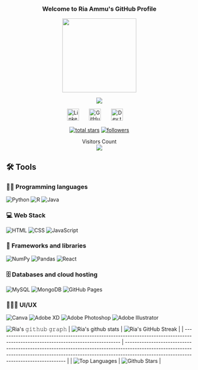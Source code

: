 <h3 align="center" >
  Welcome to Ria Ammu's GitHub Profile
  
</h3>
<div id="header" align="center">
  <img src="https://media.giphy.com/media/AXtFMwP1ZvjZSBtmGk/giphy.gif" width="200"/>
</div>
<p align="center">
  <a href="https://github.com/DenverCoder1/readme-typing-svg"><img src="https://readme-typing-svg.herokuapp.com/?lines=Aspiring%20Data%20Scientist;UI/UX%20Designer;A%20Web%20Dev%20Enthusiast;Aiming%20For%20Software%20Test%20Engineer;Final%20Year%20Student%20at%20LPU;Always%20learning%20new%20things&font=Fira%20Code&center=true&width=440&height=45&color=99B2DD&vCenter=true&size=22"></a>
</p>
<p align="center">
  <a href="https://www.linkedin.com/in/ria-ammu/"><img width="32px" alt="LinkedIn" title="LinkedIn" src="https://camo.githubusercontent.com/c8a9c5b414cd812ad6a97a46c29af67239ddaeae08c41724ff7d945fb4c047e5/68747470733a2f2f6564656e742e6769746875622e696f2f537570657254696e7949636f6e732f696d616765732f7376672f6c696e6b6564696e2e737667"/></a>
  &#8287;&#8287;&#8287;&#8287;&#8287;
  <a href="https://github.com/RiaAmmu"><img width="32px" alt="GitHub" title="GitHub" src="https://camo.githubusercontent.com/b079fe922f00c4b86f1b724fbc2e8141c468794ce8adbc9b7456e5e1ad09c622/68747470733a2f2f6564656e742e6769746875622e696f2f537570657254696e7949636f6e732f696d616765732f7376672f6769746875622e737667"/></a>
  &#8287;&#8287;&#8287;&#8287;&#8287;
  <a href="https://dev.to/riaammu"><img width="32px" alt="Dev.to" title="Dev.to" src="https://camo.githubusercontent.com/6cc90061976bcd4d1a61a6c76b818538b5a65754f7b7b8068fe0fa49a09def8f/68747470733a2f2f6564656e742e6769746875622e696f2f537570657254696e7949636f6e732f696d616765732f7376672f6465765f746f2e737667"></a>
  &#8287;&#8287;&#8287;&#8287;&#8287;


<p align="center">
  <a href="https://github.com/RiaAmmu?tab=repositories&sort=stargazers">
    <img alt="total stars" title="Total stars on GitHub" src="https://custom-icon-badges.herokuapp.com/badge/dynamic/json?logo=star&color=55960c&labelColor=488207&label=Stars&style=for-the-badge&query=%24.stars&url=https://api.github-star-counter.workers.dev/user/RiaAmmu"></a>
    <a href="https://github.com/RiaAmmu?tab=followers">
    <img alt="followers" title="Follow me on Github" src="https://custom-icon-badges.herokuapp.com/github/followers/RiaAmmu?color=236ad3&labelColor=1155ba&style=for-the-badge&logo=person-add&label=Follow&logoColor=white"></a>
</p>
<p align="center"> 
  Visitors Count<br>
  <img src="https://profile-counter.glitch.me/RiaAmmu/count.svg" />
</p>

## 🛠️ Tools

### 👨‍💻 Programming languages
<p>
  <img alt="Python" src="https://img.shields.io/badge/Python-14354C.svg?logo=python&logoColor=white">
  <img alt="R" src="https://custom-icon-badges.herokuapp.com/badge/R-blueviolet.svg?logo=R&logoColor=white">
  <img alt="Java" src="https://custom-icon-badges.herokuapp.com/badge/Java-9C033A.svg?logo=java&logoColor=white">
  
  
</p>

### 💻 Web Stack

<p>
  <img alt="HTML" src="https://img.shields.io/badge/HTML-E34F26.svg?logo=html5&logoColor=white">
  <img alt="CSS" src="https://img.shields.io/badge/CSS-1572B6.svg?logo=css3&logoColor=white">
  <img alt="JavaScript" src="https://img.shields.io/badge/JavaScript-F7DF1E.svg?logo=javascript&logoColor=black">
</p>

### 🧰 Frameworks and libraries

<p>
  <img alt="NumPy" src="https://img.shields.io/badge/Numpy-013243.svg?logo=numpy&logoColor=white">
  <img alt="Pandas" src="https://img.shields.io/badge/Pandas-150458.svg?logo=pandas&logoColor=white">
  <img alt="React" src="https://img.shields.io/badge/React-20232a.svg?logo=react&logoColor=%2361DAFB">
</p>

### 🗄️ Databases and cloud hosting

<p>
  <img alt="MySQL" src="https://img.shields.io/badge/MySQL-informational.svg?logo=mysql&logoColor=black">
  <img alt="MongoDB" src ="https://img.shields.io/badge/MongoDB-4ea94b.svg?logo=mongodb&logoColor=white">
  <img alt="GitHub Pages" src="https://img.shields.io/badge/GitHub%20Pages-yellowgreen.svg?logo=github&logoColor=white">
</p>

### 👩🏻‍🎨 UI/UX

<p>
  <img alt="Canva" src="https://img.shields.io/badge/Canva-20C4CB.svg?logo=canva&logoColor=white">
  <img alt="Adobe XD" src ="https://img.shields.io/badge/Adobe XD-ff61f6.svg?logo=adobexd&logoColor=470137">
  <img alt="Adobe Photoshop" src="https://img.shields.io/badge/Adobe Photoshop-31a8ff.svg?logo=adobephotoshop&logoColor=001e36">
  <img alt="Adobe Illustrator" src="https://img.shields.io/badge/Adobe Illustrator-ff9a00.svg?logo=adobeillustrator&logoColor=300">
</p>

<!--
## 🔥 Streak stats
GitHub Readme Streak Stats - https://github.com/DenverCoder1/github-readme-streak-stats 
<p align="center">
  <a href="https://github.com/RiaAmmu">
    <img alt="Ria Ammu's streak" src="https://github-readme-streak-stats.herokuapp.com/?user=RiaAmmu&theme=buefy&hide_border=true"/>
  </a>

## 📊 GitHub Stats
<p align="center">
<a href="https://github.com/RiaAmmu"><img src = "https://github-readme-stats.vercel.app/api?username=RiaAmmu&show_icons=true&theme=buefy"/></a>
<a href="https://github.com/RiaAmmu"><img src = "https://activity-graph.herokuapp.com/graph?username=RiaAmmu&theme=minimal"/></a>
</p>-->
<!--
<p align="centre">
  <a herf="https://github.com/RiaAmmu"><img src = "https://activity-graph.herokuapp.com/graph?username=RiaAmmu&theme=redical&hide_border=true&area=true"></a>
  
<p align="centre">
  <a herf="https://github.com/RiaAmmu"><img src = "https://github-readme-stats.vercel.app/api?username=RiaAmmu&show_icons=true&theme=radical"></a>
  <a herf="https://github.com/RiaAmmu"><img src = "https://github-readme-streak-stats.herokuapp.com/?user=RiaAmmu&theme=radical"></a>
  
<p align="centre">
  <a herf="https://github.com/RiaAmmu"><img src = "https://github-readme-stats.vercel.app/api/top-langs/?username=RiaAmmu&langs_count=8&theme=radical&layout=compact"></a>
  <a herf="https://github.com/RiaAmmu"><img src = "https://github-readme-stats.vercel.app/api?username=RiaAmmu&show_icons=true&locale=en&count_private=true&hide_rank=true&custom_title=My%20GitHub%20Stats&disable_animations=true&theme=radical"></a>
-->

![Ria's 𝚐𝚒𝚝𝚑𝚞𝚋 𝚐𝚛𝚊𝚙𝚑](https://activity-graph.herokuapp.com/graph?username=RiaAmmu&theme=redical&hide_border=true&area=true)
| ![Ria's github stats](https://github-readme-stats.vercel.app/api?username=RiaAmmu&show_icons=true&theme=radical)             | ![Ria's GitHub Streak](https://github-readme-streak-stats.herokuapp.com/?user=RiaAmmu&theme=radical)                                                                                                           |
| --------------------------------------------------------------------------------------------------------------------------------- | ----------------------------------------------------------------------------------------------------------------------------------------------------------------------------------------------------------------- |
| ![Top Languages](https://github-readme-stats.vercel.app/api/top-langs/?username=RiaAmmu&langs_count=8&theme=radical&layout=compact) | ![Github Stars](https://github-readme-stats.vercel.app/api?username=RiaAmmu&show_icons=true&locale=en&count_private=true&hide_rank=true&custom_title=My%20GitHub%20Stats&disable_animations=true&theme=radical) |


<!--
**RiaAmmu/RiaAmmu** is a ✨ _special_ ✨ repository because its `README.md` (this file) appears on your GitHub profile.

Here are some ideas to get you started:

                                                                                                               


### Hi there 👋


- 🔭 I’m currently working on Data Science.
- 🌱 I’m currently learning ...
- 👯 I’m looking to collaborate on ...
- 🤔 I’m looking for help with ...
- 💬 Ask me about ...
- 📫 How to reach me: ...
- 😄 Pronouns: ...
- ⚡ Fun fact: ...
-->
